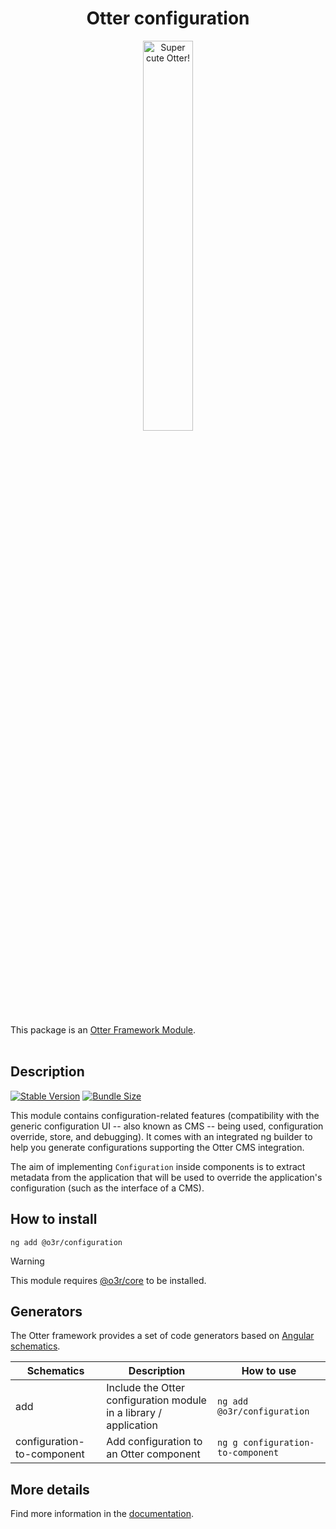 <h1 align="center">Otter configuration</h1>
<p align="center">
  <img src="https://raw.githubusercontent.com/AmadeusITGroup/otter/main/assets/logo/otter.png" alt="Super cute Otter!" width="40%"/>
</p>

This package is an [Otter Framework Module](https://github.com/AmadeusITGroup/otter/tree/main/docs/core/MODULE.md).
<br />
<br />

## Description

[![Stable Version](https://img.shields.io/npm/v/@o3r/configuration?style=for-the-badge)](https://www.npmjs.com/package/@o3r/configuration)
[![Bundle Size](https://img.shields.io/bundlephobia/min/@o3r/configuration?color=green&style=for-the-badge)](https://www.npmjs.com/package/@o3r/configuration)

This module contains configuration-related features (compatibility with the generic configuration UI -- also known as CMS -- being used, configuration override, store, and debugging).
It comes with an integrated ng builder to help you generate configurations supporting the Otter CMS integration.

The aim of implementing `Configuration` inside components is to extract metadata from the application that will be used to override the application's configuration (such as the interface of a CMS).

## How to install

```shell
ng add @o3r/configuration
```

> [!WARNING]
> This module requires [@o3r/core](https://www.npmjs.com/package/@o3r/core) to be installed.

## Generators

The Otter framework provides a set of code generators based on [Angular schematics](https://angular.io/guide/schematics).

| Schematics                 | Description                                                       | How to use                        |
| -------------------------- |-------------------------------------------------------------------| --------------------------------- |
| add                        | Include the Otter configuration module in a library / application | `ng add @o3r/configuration`       |
| configuration-to-component | Add configuration to an Otter component                           | `ng g configuration-to-component` |


## More details

Find more information in the [documentation](https://github.com/AmadeusITGroup/otter/tree/main/docs/configuration/OVERVIEW.md).
